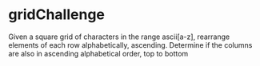 # gridChallenge
Given a square grid of characters in the range ascii[a-z], rearrange elements of each row alphabetically, ascending. Determine if the columns are also in ascending alphabetical order, top to bottom
